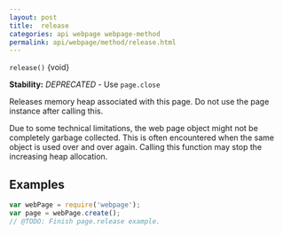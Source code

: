 ```yaml
---
layout: post
title:  release
categories: api webpage webpage-method
permalink: api/webpage/method/release.html
---
```


`release()` {void}

**Stability:** _DEPRECATED_ - Use `page.close`

Releases memory heap associated with this page. Do not use the page instance after calling this.

Due to some technical limitations, the web page object might not be completely garbage collected. This is often encountered when the same object is used over and over again. Calling this function may stop the increasing heap allocation.

## Examples

```javascript
var webPage = require('webpage');
var page = webPage.create();
// @TODO: Finish page.release example.
```








